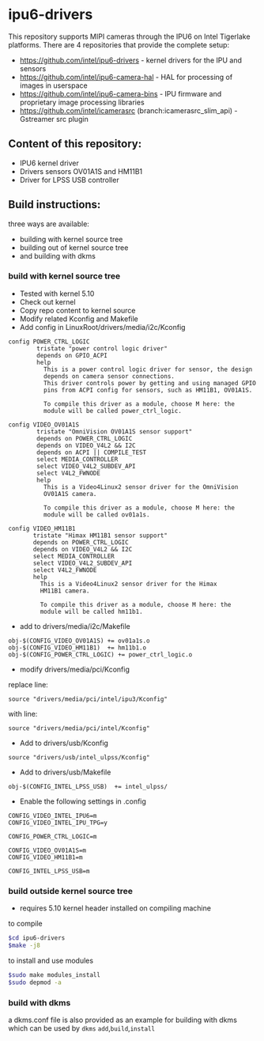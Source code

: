 # ipu6-drivers

This repository supports MIPI cameras through the IPU6 on Intel Tigerlake platforms. There are 4 repositories that provide the complete setup:

* https://github.com/intel/ipu6-drivers - kernel drivers for the IPU and sensors
* https://github.com/intel/ipu6-camera-hal - HAL for processing of images in userspace
* https://github.com/intel/ipu6-camera-bins - IPU firmware and proprietary image processing libraries
* https://github.com/intel/icamerasrc (branch:icamerasrc_slim_api) - Gstreamer src plugin


## Content of this repository:
* IPU6 kernel driver
* Drivers sensors OV01A1S and HM11B1
* Driver for LPSS USB controller

## Build instructions:
three ways are available:
- building with kernel source tree
- building out of kernel source tree
- and building with dkms

### build with kernel source tree
* Tested with kernel 5.10
* Check out kernel
* Copy repo content to kernel source
* Modify related Kconfig and Makefile
* Add config in LinuxRoot/drivers/media/i2c/Kconfig
```
config POWER_CTRL_LOGIC
        tristate "power control logic driver"
        depends on GPIO_ACPI
        help
          This is a power control logic driver for sensor, the design
          depends on camera sensor connections.
          This driver controls power by getting and using managed GPIO
          pins from ACPI config for sensors, such as HM11B1, OV01A1S.

          To compile this driver as a module, choose M here: the
          module will be called power_ctrl_logic.
```
```
config VIDEO_OV01A1S
        tristate "OmniVision OV01A1S sensor support"
        depends on POWER_CTRL_LOGIC
        depends on VIDEO_V4L2 && I2C
        depends on ACPI || COMPILE_TEST
        select MEDIA_CONTROLLER
        select VIDEO_V4L2_SUBDEV_API
        select V4L2_FWNODE
        help
          This is a Video4Linux2 sensor driver for the OmniVision
          OV01A1S camera.

          To compile this driver as a module, choose M here: the
          module will be called ov01a1s.
```
```
config VIDEO_HM11B1
       tristate "Himax HM11B1 sensor support"
       depends on POWER_CTRL_LOGIC
       depends on VIDEO_V4L2 && I2C
       select MEDIA_CONTROLLER
       select VIDEO_V4L2_SUBDEV_API
       select V4L2_FWNODE
       help
         This is a Video4Linux2 sensor driver for the Himax
         HM11B1 camera.

         To compile this driver as a module, choose M here: the
         module will be called hm11b1.
```

* add to drivers/media/i2c/Makefile
```
obj-$(CONFIG_VIDEO_OV01A1S) += ov01a1s.o
obj-$(CONFIG_VIDEO_HM11B1)  += hm11b1.o
obj-$(CONFIG_POWER_CTRL_LOGIC) += power_ctrl_logic.o
```

* modify drivers/media/pci/Kconfig

replace line:
```
source "drivers/media/pci/intel/ipu3/Kconfig"
```
with line:
```
source "drivers/media/pci/intel/Kconfig"
```
* Add to drivers/usb/Kconfig
```
source "drivers/usb/intel_ulpss/Kconfig"
```
* Add to drivers/usb/Makefile
```
obj-$(CONFIG_INTEL_LPSS_USB)  += intel_ulpss/
```

* Enable the following settings in .config
```
CONFIG_VIDEO_INTEL_IPU6=m
CONFIG_VIDEO_INTEL_IPU_TPG=y

CONFIG_POWER_CTRL_LOGIC=m

CONFIG_VIDEO_OV01A1S=m
CONFIG_VIDEO_HM11B1=m

CONFIG_INTEL_LPSS_USB=m
```

### build outside kernel source tree
* requires 5.10 kernel header installed on compiling machine

to compile
```bash
$cd ipu6-drivers
$make -j8
```

to install and use modules
```bash
$sudo make modules_install
$sudo depmod -a
```

### build with dkms
a dkms.conf file is also provided as an example for building with dkms
which can be used by `dkms` `add`,`build`,`install`
